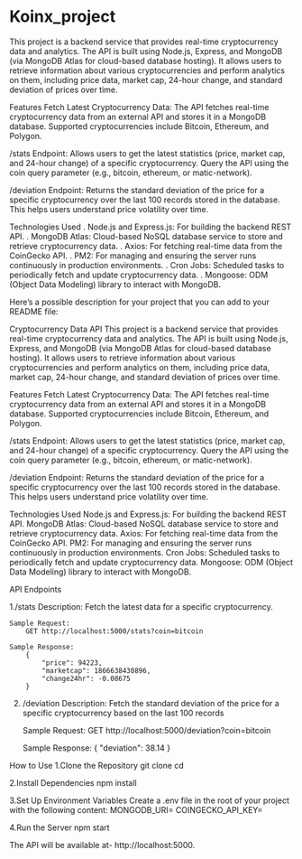 # Koinx_project
This project is a backend service that provides real-time cryptocurrency data and analytics. The API is built using Node.js, Express, and MongoDB (via MongoDB Atlas for cloud-based database hosting). It allows users to retrieve information about various cryptocurrencies and perform analytics on them, including price data, market cap, 24-hour change, and standard deviation of prices over time.

Features
Fetch Latest Cryptocurrency Data: The API fetches real-time cryptocurrency data from an external API and stores it in a MongoDB database. Supported cryptocurrencies include Bitcoin, Ethereum, and Polygon.

/stats Endpoint: Allows users to get the latest statistics (price, market cap, and 24-hour change) of a specific cryptocurrency. Query the API using the coin query parameter (e.g., bitcoin, ethereum, or matic-network).

/deviation Endpoint: Returns the standard deviation of the price for a specific cryptocurrency over the last 100 records stored in the database. This helps users understand price volatility over time.

Technologies Used
. Node.js and Express.js: For building the backend REST API.
. MongoDB Atlas: Cloud-based NoSQL database service to store and 
  retrieve cryptocurrency data.
. Axios: For fetching real-time data from the CoinGecko API.
. PM2: For managing and ensuring the server runs continuously in 
  production environments.
. Cron Jobs: Scheduled tasks to periodically fetch and update 
  cryptocurrency data.
. Mongoose: ODM (Object Data Modeling) library to interact with MongoDB.


Here’s a possible description for your project that you can add to your README file:

Cryptocurrency Data API
This project is a backend service that provides real-time cryptocurrency data and analytics. The API is built using Node.js, Express, and MongoDB (via MongoDB Atlas for cloud-based database hosting). It allows users to retrieve information about various cryptocurrencies and perform analytics on them, including price data, market cap, 24-hour change, and standard deviation of prices over time.

Features
Fetch Latest Cryptocurrency Data: The API fetches real-time cryptocurrency data from an external API and stores it in a MongoDB database. Supported cryptocurrencies include Bitcoin, Ethereum, and Polygon.

/stats Endpoint: Allows users to get the latest statistics (price, market cap, and 24-hour change) of a specific cryptocurrency. Query the API using the coin query parameter (e.g., bitcoin, ethereum, or matic-network).

/deviation Endpoint: Returns the standard deviation of the price for a specific cryptocurrency over the last 100 records stored in the database. This helps users understand price volatility over time.

Technologies Used
Node.js and Express.js: For building the backend REST API.
MongoDB Atlas: Cloud-based NoSQL database service to store and retrieve cryptocurrency data.
Axios: For fetching real-time data from the CoinGecko API.
PM2: For managing and ensuring the server runs continuously in production environments.
Cron Jobs: Scheduled tasks to periodically fetch and update cryptocurrency data.
Mongoose: ODM (Object Data Modeling) library to interact with MongoDB.


API Endpoints

1./stats
    Description: Fetch the latest data for a specific cryptocurrency.

    Sample Request:
        GET http://localhost:5000/stats?coin=bitcoin
    
    Sample Response:
        {
            "price": 94223,
            "marketcap": 1866638430896,
            "change24hr": -0.08675
        }


2. /deviation
    Description: Fetch the standard deviation of the price for a specific cryptocurrency based on the last 100 records

    Sample Request:
        GET http://localhost:5000/deviation?coin=bitcoin
    
    Sample Response:
        {
            "deviation": 38.14
        }

How to Use
1.Clone the Repository
    git clone <repository-url>
    cd <project-folder>

2.Install Dependencies
    npm install

3.Set Up Environment Variables Create a .env file in the root of your project with the following content:
    MONGODB_URI=<your-mongo-db-uri>
    COINGECKO_API_KEY=<your-api-key>

4.Run the Server
    npm start

The API will be available at- http://localhost:5000.